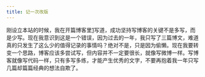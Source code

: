 ```yaml
---
title: 记一次改版
---
```


刚设立本站的时候，我在开篇博客里[1]写道，成功坚持写博客的关键不是多写，而是少写。现在我意识到这是一个错误，因为过去的一年，我只写了三篇博文，难道真的只发生了这么少的值得记录的事情吗？绝对不是，只是因为偷懒。现在我要转变一个思路，博客应该多尝试写，但内容并不一定要很长，就像写微博一样。写博客就像写代码一样，只有多写多练，才能产生优秀的文字，不要再抱着我一年只写几篇却篇篇经典的想法自欺了。

[1]: http://kidlj.com/t/2014-08-03-hacking-and-writing.html
